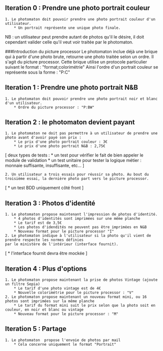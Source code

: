 ## Iteration 0 : Prendre une photo portrait couleur 
	1. Le photomaton doit pouvoir prendre une photo portrait couleur d'un utilisateur.
		* Un portrait représente une unique photo finale.
		
NB : un utilisateur peut prendre autant de photos qu'il le désire, il doit cependant valider celle qu'il veut voir traitée par le photomaton.		

###Introduction du picture processor 
Le photomaton inclue déjà une brique qui à partir d'une photo brute, retourne une photo traitée selon un ordre. Il s'agit du picture processor. Cette brique utilise un protocole particulier suivant le format : 
	"format;colorimétrie"
Ainsi l'ordre d'un portrait couleur se représente sous la forme : "P:C"
		
## Iteration 1 : Prendre une photo portrait N&B 		
	1. Le photomaton doit pouvoir prendre une photo portrait noir et blanc d'un utilisateur.
		* Ordre du picture processor : "P:BW"	

## Iteration 2 : le photomaton devient payant
	1. Le photomaton ne doit pas permettre à un utilisateur de prendre une photo avant d'avoir payé son prix : 
		* Le prix d'une photo portrait couleur : 3€
		* Le prix d'une photo portrait N&B : 2,75€
[ deux types de tests : 
	* un test pour vérifier le fait de bien appeler le module de validation
	* un test unitaire pour tester la logique métier : monnaie suffisante, insuffisante, etc...  ]
			
	2. Un utilisateur a trois essais pour réussir sa photo. Au bout du troisième essai, la dernière photo part vers le picture processor.
	
[ * un test BDD uniquement côté front ]

## Iteration 3 : Photos d'identité
	1. Le photomaton propose maintenant l'impression de photos d'identité. 
		* 4 photos d'identités sont imprimées sur une même planche
		* Le tarif est de 3,5€
		* Les photos d'idendités ne peuvent pas être imprimées en N&B
		* Nouveau format pour le picture processor "I"
	2. Le photomaton indique à l'utilisateur si la photo qu'il vient de prendre respecte les normes définies
	par le ministère de l'intérieur (interface fournit).

[ * l'interface fournit devra être mockée ]

## Iteration 4 : Plus d'options
	1. Le photomaton propose maintenant la prise de photos Vintage (ajoute un filtre Sepia)
		* Le tarif d'une photo vintage est de 4€
		* Nouvelle colorimétrie pour le picture processor : "V"
	2. Le photomaton propose maintenant un nouveau format mini, ou 16 photos sont imprimées sur la même planche
		* Le tarif du format mini suit le prix selon que la photo soit en couleur, en noir et blanc ou vintage
		* Nouveau format pour le picture processor : "M"

## Iteration 5 : Partage
	1. Le photomaton  propose l'envoie de photos par mail
		* Cela concerne uniquement le format "Portrait"
